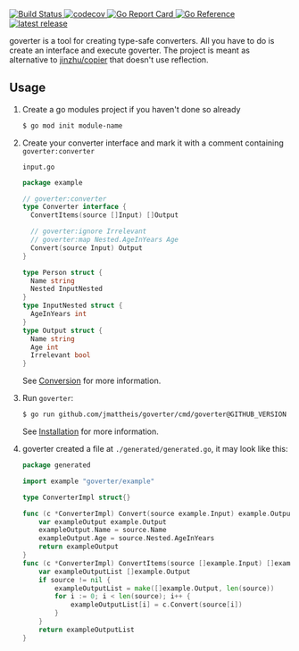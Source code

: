 <a href="https://github.com/jmattheis/goverter/actions/workflows/build.yml">
    <img alt="Build Status" src="https://github.com/jmattheis/goverter/actions/workflows/build.yml/badge.svg">
</a>
<a href="https://codecov.io/gh/jmattheis/goverter">
    <img alt="codecov" src="https://codecov.io/gh/jmattheis/goverter/branch/main/graph/badge.svg">
</a>
<a href="https://goreportcard.com/report/github.com/jmattheis/goverter">
    <img alt="Go Report Card" src="https://goreportcard.com/badge/github.com/jmattheis/goverter">
</a>
<a href="https://pkg.go.dev/github.com/jmattheis/goverter">
    <img alt="Go Reference" src="https://pkg.go.dev/badge/github.com/jmattheis/goverter.svg">
</a>
<a href="https://github.com/jmattheis/goverter/releases/latest">
    <img alt="latest release" src="https://img.shields.io/github/release/jmattheis/goverter.svg">
</a>

goverter is a tool for creating type-safe converters. All you have to
do is create an interface and execute goverter. The project is meant as
alternative to [jinzhu/copier](https://github.com/jinzhu/copier) that doesn't
use reflection.

## Usage

1. Create a go modules project if you haven't done so already

    ```bash
    $ go mod init module-name
    ```

1. Create your converter interface and mark it with a comment containing `goverter:converter`

    `input.go`

    ```go
    package example

    // goverter:converter
    type Converter interface {
      ConvertItems(source []Input) []Output

      // goverter:ignore Irrelevant
      // goverter:map Nested.AgeInYears Age
      Convert(source Input) Output
    }

    type Person struct {
      Name string
      Nested InputNested
    }
    type InputNested struct {
      AgeInYears int
    }
    type Output struct {
      Name string
      Age int
      Irrelevant bool
    }
    ```

    See [Conversion](https://goverter.jmattheis.de/#/conversion) for more information.

1. Run `goverter`:

    ```bash
    $ go run github.com/jmattheis/goverter/cmd/goverter@GITHUB_VERSION ./
    ```

    See [Installation](https://goverter.jmattheis.de/#/install) for more information.

1. goverter created a file at `./generated/generated.go`, it may look like this:

    ```go
    package generated

    import example "goverter/example"

    type ConverterImpl struct{}

    func (c *ConverterImpl) Convert(source example.Input) example.Output {
        var exampleOutput example.Output
        exampleOutput.Name = source.Name
        exampleOutput.Age = source.Nested.AgeInYears
        return exampleOutput
    }
    func (c *ConverterImpl) ConvertItems(source []example.Input) []example.Output {
        var exampleOutputList []example.Output
        if source != nil {
            exampleOutputList = make([]example.Output, len(source))
            for i := 0; i < len(source); i++ {
                exampleOutputList[i] = c.Convert(source[i])
            }
        }
        return exampleOutputList
    }
    ```
